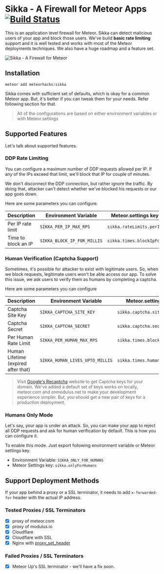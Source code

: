 # Sikka - A Firewall for Meteor Apps [![Build Status](https://travis-ci.org/meteorhacks/sikka.svg?branch=master)](https://travis-ci.org/meteorhacks/sikka)

This is an application level firewall for Meteor. Sikka can detect malicious users of your app and block those users. 
We've build **basic rate limiting** support and it is well tested and works with most of the Meteor deployments techniques. We also have a huge roadmap and a feature set.

![Sikka - A Firewall for Meteor](https://cldup.com/7LLtciFLqg.png)

## Installation

~~~
meteor add meteorhacks:sikka
~~~

Sikka comes with sufficient set of defaults, which is okay for a common Meteor app. But, it's better if you can tweak them for your needs. Refer following section for that.

> All of the configurations are based on either environment variables or with Meteor.settings

## Supported Features

Let's talk about supported features.

### DDP Rate Limiting

You can configure a maximum number of DDP requests allowed per IP. If any of the IPs exceed that limit, we'll block that IP for couple of minutes. 

We don't disconnect the DDP connection, but rather ignore the traffic. By doing that, attacker can't detect whether we've blocked his requests or our app goes down.

Here are some parameters you can configure.

|Description       | Environment Variable    | Meteor.settings key | default |
|------------------|-------------------------|---------------------------|---|
|Per IP rate limit | `SIKKA_PER_IP_MAX_RPS` | `sikka.rateLimits.perIp` | 20|
|Time to block an IP | `SIKKA_BLOCK_IP_FOR_MILLIS` | `sikka.times.blockIpFor` | 120000|

### Human Verification (Captcha Support)

Sometimes, it's possible for attacker to exist with legitimate users. So, when we block requests, legitimate users won't be able access our app. To solve this issue, we ask users to verify them as humans by completing a captcha.

Here are some parameters you can configure

|Description       | Environment Variable    | Meteor.settings key | default |
|------------------|-------------------------|---------------------------|---|
|Captcha Site Key | `SIKKA_CAPTCHA_SITE_KEY` | `sikka.captcha.siteKey` | |
|Captcha Secret | `SIKKA_CAPTCHA_SECRET` | `sikka.captcha.secret` | |
|Per Human Rate Limit | `SIKKA_PER_HUMAN_MAX_RPS` | `sikka.times.blockIpFor` | IP Rate Limit |
|Human Lifetime (expired after that) | `SIKKA_HUMAN_LIVES_UPTO_MILLIS` | `sikka.times.humanLivesUpto` | 3600000 |

> Visit [Google's Recaptcha](https://www.google.com/recaptcha/intro/index.html) website to get Captcha keys for your domain. We've added a default set of keys works on locally, meteor.com and onmodulus.net to make your development experience simpler. 
> But, you should get a new pair of keys for a production deployment.

### Humans Only Mode

Let's say, your app is under an attack. So, you can make your app to reject all DDP requests and ask for human verification by default. This is how you can configure it.

To enable this mode. Just export following environment variable or Meteor settings key.

* Environment Variable: `SIKKA_ONLY_FOR_HUMANS`
* Meteor Settings key: `sikka.onlyForHumans`

## Support Deployment Methods

If your app behind a proxy or a SSL terminator, it needs to add `x-forwarded-for` header with the actual IP address. 

### Tested Proxies / SSL Terminators

* [x] proxy of meteor.com
* [x] proxy of modulus.io
* [x] Cloudflare
* [x] Cloudflare with SSL
* [x] Nginx with [proxy_set_header](https://rtcamp.com/tutorials/nginx/forwarding-visitors-real-ip/)

### Failed Proxies / SSL Terminators

* [x] Meteor Up's SSL terminator - we'll have a fix soon.
